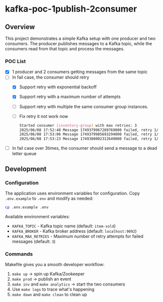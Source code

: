# kafka-poc-1publish-2consumer

## Overview

This project demonstrates a simple Kafka setup with one producer and two consumers. The producer publishes messages to a Kafka topic, while the consumers read from that topic and process the messages.

### POC List

- [x] 1 producer and 2 consumers getting messages from the same topic
- [ ] In fail case, the consumer should retry
  - [x] Support retry with exponential backoff
  - [x] Support retry with a maximum number of attempts
  - [ ] Support retry with multiple the same consumer group instances.
  - [ ] Fix retry it not work now

    ```sh
    Started consumer [inventory-group] with max retries: 3
    2025/06/08 17:52:48 Message 1749379967289769000 failed, retry 1/3: [Inventory] simulated failure for item ABC123
    2025/06/08 17:53:06 Message 1749379985693294000 failed, retry 1/3: [Inventory] simulated failure for item ABC123
    2025/06/08 17:53:23 Message 1749380002312649000 failed, retry 1/3: [Inventory] simulated failure for item ABC123
    ```

- [ ] In fail case over 3times, the consumer should send a message to a dead letter queue

## Development

### Configuration

The application uses environment variables for configuration. Copy `.env.example` to `.env` and modify as needed:

```bash
cp .env.example .env
```

Available environment variables:

- `KAFKA_TOPIC` - Kafka topic name (default: `item-sold`)
- `KAFKA_BROKER` - Kafka broker address (default: `localhost:9092`)
- `KAFKA_MAX_RETRIES` - Maximum number of retry attempts for failed messages (default: `3`)

### Commands

Makefile gives you a smooth developer workflow:

1. `make up` → spin up Kafka/Zookeeper
2. `make prod` → publish an event
3. `make inv` and `make analytics` → start the two consumers
4. Use `make logs` to trace what's happening
5. `make down` and `make clean` to clean up
